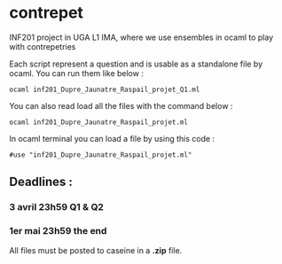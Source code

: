 # contrepet

INF201 project in UGA L1 IMA, where we use ensembles in ocaml to play with contrepetries

Each script represent a question and is usable as a standalone file by ocaml. You can run them like below :

    ocaml inf201_Dupre_Jaunatre_Raspail_projet_Q1.ml

You can also read load all the files with the command below :

    ocaml inf201_Dupre_Jaunatre_Raspail_projet.ml

In ocaml terminal you can load a file by using this code :

    #use "inf201_Dupre_Jaunatre_Raspail_projet.ml"

## Deadlines :
### 3 avril 23h59 Q1 & Q2 
### 1er mai 23h59 the end

All files must be posted to caseine in a **.zip** file.
